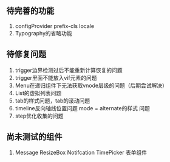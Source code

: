 ## 待完善的功能
1. configProvider prefix-cls locale
2. Typography的省略功能
## 待修复问题
1. trigger边界检测过后不能重新计算恢复的问题
2. trigger里面不能放入vif元素的问题
3. Menu在递归组件下无法获取vnode层级的问题（后期尝试解决）
3. List的虚拟列表问题
4. tab的样式问题，tab的滚动问题
5. timeline反向轴线位置问题  mode = alternate的样式 问题
6. step优化收集的问题
## 尚未测试的组件
1.  Message ResizeBox  Notifcation TimePicker 表单组件